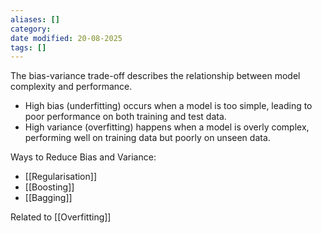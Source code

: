 ```yaml
---
aliases: []
category:
date modified: 20-08-2025
tags: []
---
```

The bias-variance trade-off describes the relationship between model complexity and performance. 
- High bias (underfitting) occurs when a model is too simple, leading to poor performance on both training and test data. 
- High variance (overfitting) happens when a model is overly complex, performing well on training data but poorly on unseen data.

Ways to Reduce Bias and Variance:
- [[Regularisation]]
- [[Boosting]]
- [[Bagging]]

Related to [[Overfitting]]